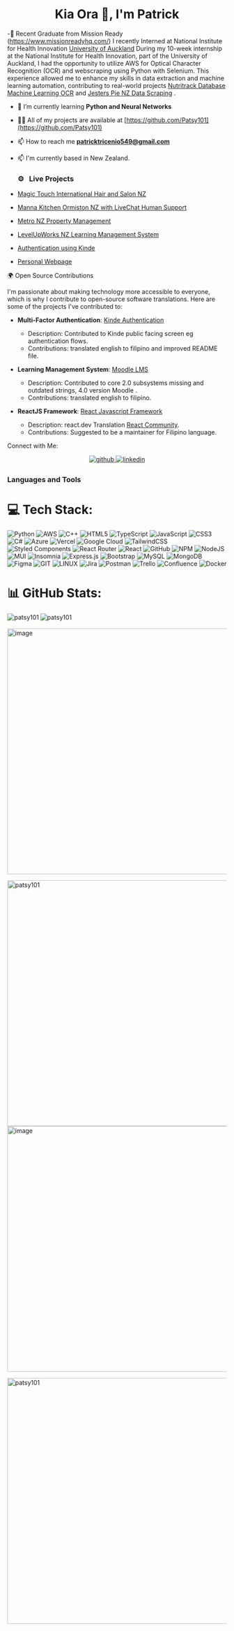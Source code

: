 <h1 align="center">Kia Ora 👋, I'm Patrick </h1>

 
-🔬 Recent Graduate from Mission Ready (https://www.missionreadyhq.com/) I recently Interned at National Institute for Health Innovation [University of Auckland](https://www.nihi.org.nz/)
  During my 10-week internship at the National Institute for Health Innovation, part of the University of Auckland, I had the opportunity to utilize AWS for Optical Character Recognition (OCR) and webscraping using Python with Selenium. This experience allowed me to enhance my skills in data extraction and machine learning automation, contributing to real-world projects [Nutritrack Database Machine Learning OCR](https://diet.auckland.ac.nz/sites/default/files/2021-10/Nutritrack_print_v3_Sept%2021.pdf) and [Jesters Pie NZ Data Scraping](https://jesters-pies.co.nz/) .

- 🌱 I’m currently learning **Python and Neural Networks** 

- 👨‍💻 All of my projects are available at [https://github.com/Patsy101](https://github.com/Patsy101)

- 📫 How to reach me **patricktricenio549@gmail.com**
  
- 📫 I'm currently based in New Zealand.

  ### ⚙️ &nbsp; Live Projects
- [Magic Touch International Hair and Salon NZ](http://www.magictouchhairandsalon.co.nz/)  
  
- [Manna Kitchen Ormiston NZ with LiveChat Human Support](https://manakitchenprototype.vercel.app/) 
  
- [Metro NZ Property Management](https://metronz.netlify.app/)

- [LevelUpWorks NZ Learning Management System](https://levelupnz.netlify.app/)

- [Authentication using Kinde](https://authenticator-app-theta.vercel.app/)
  
- [Personal Webpage](https://patrick-t-portfolio.vercel.app/)

🌍 Open Source Contributions

I'm passionate about making technology more accessible to everyone, which is why I contribute to open-source software translations. Here are some of the projects I've contributed to:

- **Multi-Factor Authentication**: [Kinde Authentication](https://kinde.com/)
  - Description: Contributed to Kinde public facing screen eg authentication flows.
  - Contributions: translated english to filipino and improved README file.
    

- **Learning Management System**: [Moodle LMS](https://moodle.org/)
  - Description: Contributed to core 2.0 subsystems missing and outdated strings, 4.0 version Moodle .
  - Contributions: translated english to filipino.
 
- **ReactJS Framework**: [React Javascript Framework](https://react.dev/)
  - Description: react.dev Translation [React Community](https://github.com/reactjs/translations.react.dev).
  - Contributions: Suggested to be a maintainer for Filipino language.
 

Connect with Me:

<div align="center">
<a href="https://github.com/https://github.com/Patsy101" target="_blank">
<img src=https://img.shields.io/badge/github-%2324292e.svg?&style=for-the-badge&logo=github&logoColor=white alt=github style="margin-bottom: 5px;" />
</a>
<a href="https://linkedin.com/in/https://www.linkedin.com/in/patrick-tricenio-a3ba14140/" target="_blank">
<img src=https://img.shields.io/badge/linkedin-%231E77B5.svg?&style=for-the-badge&logo=linkedin&logoColor=white alt=linkedin style="margin-bottom: 5px;" />
</a>  
</div>


<p align="left">
</p>


<h3 align="left">Languages and Tools</h3>

# 💻 Tech Stack:
![Python](https://img.shields.io/badge/python-3670A0?style=for-the-badge&logo=python&logoColor=ffdd54) ![AWS](https://img.shields.io/badge/AWS-%23FF9900.svg?style=for-the-badge&logo=amazon-aws&logoColor=white)
![C++](https://img.shields.io/badge/c++-%2300599C.svg?style=for-the-badge&logo=c%2B%2B&logoColor=white) ![HTML5](https://img.shields.io/badge/html5-%23E34F26.svg?style=for-the-badge&logo=html5&logoColor=white) ![TypeScript](https://img.shields.io/badge/typescript-%23007ACC.svg?style=for-the-badge&logo=typescript&logoColor=white) ![JavaScript](https://img.shields.io/badge/javascript-%23323330.svg?style=for-the-badge&logo=javascript&logoColor=%23F7DF1E) ![CSS3](https://img.shields.io/badge/css3-%231572B6.svg?style=for-the-badge&logo=css3&logoColor=white) ![C#](https://img.shields.io/badge/c%23-%23239120.svg?style=for-the-badge&logo=c-sharp&logoColor=white) ![Azure](https://img.shields.io/badge/azure-%230072C6.svg?style=for-the-badge&logo=azure-devops&logoColor=white) ![Vercel](https://img.shields.io/badge/vercel-%23000000.svg?style=for-the-badge&logo=vercel&logoColor=white) ![Google Cloud](https://img.shields.io/badge/Google%20Cloud-%234285F4.svg?style=for-the-badge&logo=google-cloud&logoColor=white) ![TailwindCSS](https://img.shields.io/badge/tailwindcss-%2338B2AC.svg?style=for-the-badge&logo=tailwind-css&logoColor=white) ![Styled Components](https://img.shields.io/badge/styled--components-DB7093?style=for-the-badge&logo=styled-components&logoColor=white) ![React Router](https://img.shields.io/badge/React_Router-CA4245?style=for-the-badge&logo=react-router&logoColor=white) ![React](https://img.shields.io/badge/react-%2320232a.svg?style=for-the-badge&logo=react&logoColor=%2361DAFB) ![GitHub](https://img.shields.io/badge/GitHub-%23121011.svg?style=for-the-badge&logo=github&logoColor=white) ![NPM](https://img.shields.io/badge/NPM-%23000000.svg?style=for-the-badge&logo=npm&logoColor=white) ![NodeJS](https://img.shields.io/badge/node.js-6DA55F?style=for-the-badge&logo=node.js&logoColor=white) ![MUI](https://img.shields.io/badge/MUI-%230081CB.svg?style=for-the-badge&logo=material-ui&logoColor=white) ![Insomnia](https://img.shields.io/badge/Insomnia-black?style=for-the-badge&logo=insomnia&logoColor=5849BE) ![Express.js](https://img.shields.io/badge/express.js-%23404d59.svg?style=for-the-badge&logo=express&logoColor=%2361DAFB) ![Bootstrap](https://img.shields.io/badge/bootstrap-%23563D7C.svg?style=for-the-badge&logo=bootstrap&logoColor=white) ![MySQL](https://img.shields.io/badge/mysql-%2300f.svg?style=for-the-badge&logo=mysql&logoColor=white) ![MongoDB](https://img.shields.io/badge/MongoDB-%234ea94b.svg?style=for-the-badge&logo=mongodb&logoColor=white) ![Figma](https://img.shields.io/badge/figma-%23F24E1E.svg?style=for-the-badge&logo=figma&logoColor=white) ![GIT](https://img.shields.io/badge/Git-fc6d26?style=for-the-badge&logo=git&logoColor=white) ![LINUX](https://img.shields.io/badge/Linux-FCC624?style=for-the-badge&logo=linux&logoColor=black) ![Jira](https://img.shields.io/badge/jira-%230A0FFF.svg?style=for-the-badge&logo=jira&logoColor=white) ![Postman](https://img.shields.io/badge/Postman-FF6C37?style=for-the-badge&logo=postman&logoColor=white) ![Trello](https://img.shields.io/badge/Trello-%23026AA7.svg?style=for-the-badge&logo=Trello&logoColor=white) ![Confluence](https://img.shields.io/badge/confluence-%23172BF4.svg?style=for-the-badge&logo=confluence&logoColor=white) ![Docker](https://img.shields.io/badge/docker-%230db7ed.svg?style=for-the-badge&logo=docker&logoColor=white)



# 📊 GitHub Stats:

<!-- Proudly created with GPRM ( https://gprm.itsvg.in ) -->

<p><img align="left" src="https://github-readme-stats.vercel.app/api/top-langs?username=patsy101&show_icons=true&locale=en&layout=compact" alt="patsy101" /></p>
<p><img align="left" src="http://github-profile-summary-cards.vercel.app/api/cards/profile-details?username=Patsy101&theme=default" alt="patsy101" /></p>
<br></br>
<img width="563" alt="image" src="https://github.com/Patsy101/Patsy101/assets/100541934/893cdebc-4a8c-4a61-b172-f70f7c5ba53d">
<p><img align="left" width="563" src="https://api.accredible.com/v1/frontend/credential_website_embed_image/certificate/92431429" alt="patsy101" /></p>
<br></br>
<img width="563" alt="image" src="https://api.accredible.com/v1/frontend/credential_website_embed_image/certificate/85203031">
<p><img align="left" width="563" src="https://api.accredible.com/v1/frontend/credential_website_embed_image/certificate/79166260" alt="patsy101" /></p>







